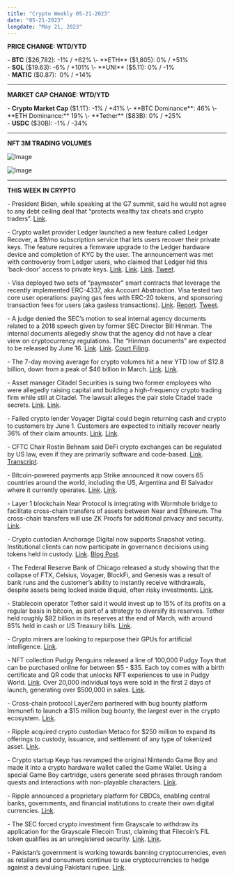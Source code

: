 ```yaml
---
title: "Crypto Weekly 05-21-2023"
date: "05-21-2023"
longdate: "May 21, 2023"
---
```


**PRICE CHANGE: WTD/YTD**

\- **BTC** ($26,782): -1% / +62%  
\- **ETH** ($1,805): 0% / +51%  
\- **SOL** ($19.63): -6% / +101%  
\- **UNI** ($5.11): 0% / -1%  
\- **MATIC** ($0.87):  0% / +14%



---

**MARKET CAP CHANGE: WTD/YTD**

\- **Crypto Market Cap** ($1.1T): -1% / +41%  
\- **BTC Dominance**: 46%  
\- **ETH Dominance:** 19%  
\- **Tether** ($83B): 0% / +25%  
\- **USDC** ($30B): -1% / -34%



---

**NFT 3M TRADING VOLUMES**

![Image](/images/05-21-2023-1.png)

![Image](/images/05-21-2023-2.png)

---

**THIS WEEK IN CRYPTO**

\- President Biden, while speaking at the G7 summit, said he would not agree to any debt ceiling deal that “protects wealthy tax cheats and crypto traders”. [Link](https://twitter.com/SkyNews/status/1660225824262434816).   
  
\- Crypto wallet provider Ledger launched a new feature called Ledger Recover, a $9/mo subscription service that lets users recover their private keys. The feature requires a firmware upgrade to the Ledger hardware device and completion of KYC by the user. The announcement was met with controversy from Ledger users, who claimed that Ledger hid this ‘back-door’ access to private keys. [Link](https://decrypt.co/140692/so-much-anger-so-much-hate-says-ledger-co-founder-amid-botched-recover-service-launch). [Link](https://techcrunch.com/2023/05/18/turns-out-ledger-can-hold-some-of-your-crypto-wallets-keys-if-you-agree-to-it/). [Link](https://www.coindesk.com/business/2023/05/18/ledger-continues-to-defend-recovery-system-says-its-always-technically-possible-to-extract-users-keys/). [Tweet](https://twitter.com/P3b7_/status/1659187049331654658?s=20).   
  
\- Visa deployed two sets of “paymaster” smart contracts that leverage the recently implemented ERC-4337, aka Account Abstraction. Visa tested two core user operations: paying gas fees with ERC-20 tokens, and sponsoring transaction fees for users (aka gasless transactions). [Link](https://www.theblock.co/post/231411/visa-taps-ethereums-goerli-testnet-to-experiment-with-account-abstraction). [Report](https://usa.visa.com/solutions/crypto/rethink-digital-transactions-with-account-abstraction.html). [Tweet](https://twitter.com/catgu_/status/1658695253447315456).   
  
\- A judge denied the SEC’s motion to seal internal agency documents related to a 2018 speech given by former SEC Director Bill Hinman. The internal documents allegedly show that the agency did not have a clear view on cryptocurrency regulations. The “Hinman documents” are expected to be released by June 16. [Link](https://decrypt.co/140438/judge-denies-motion-seal-hinman-documents-ripple-sec-case). [Link](https://www.theblock.co/post/231112/ripple-judge-sec-hinman-speech). [Court Filing](https://www.courtlistener.com/docket/19857399/819/securities-and-exchange-commission-v-ripple-labs-inc/).  
  
\- The 7-day moving average for crypto volumes hit a new YTD low of $12.8 billion, down from a peak of $46 billion in March. [Link](https://www.bloomberg.com/news/articles/2023-05-19/crypto-trading-less-institutional-after-jane-street-jump-pull-back). [Link](https://www.theblock.co/post/231284/crypto-exchange-volumes-sink).   
  
\- Asset manager Citadel Securities is suing two former employees who were allegedly raising capital and building a high-frequency crypto trading firm while still at Citadel. The lawsuit alleges the pair stole Citadel trade secrets. [Link](https://www.bloomberg.com/news/articles/2023-05-17/citadel-securities-alleges-former-employees-stole-trade-secrets). [Link](https://www.theblock.co/post/231206/citadel-employees-secrets-lawsuit-crypto).   
  
\- Failed crypto lender Voyager Digital could begin returning cash and crypto to customers by June 1. Customers are expected to initially recover nearly 36% of their claim amounts. [Link](https://www.bloomberg.com/news/articles/2023-05-17/voyager-cleared-to-liquidate-start-repaying-customers-crypto). [Link](https://www.theblock.co/post/231248/voyager-liquidation-june).   
  
\- CFTC Chair Rostin Behnam said DeFi crypto exchanges can be regulated by US law, even if they are primarily software and code-based. [Link](https://www.theblock.co/post/231299/cftc-chair-rostin-behnam-defi-crypto-regulated-just-code). [Transcript](https://www.bloomberg.com/news/articles/2023-05-18/transcript-cftc-chair-rostin-behnam-on-the-fight-to-regulate-crypto).   
  
\- Bitcoin-powered payments app Strike announced it now covers 65 countries around the world, including the US, Argentina and El Salvador where it currently operates. [Link](https://fortune.com/crypto/2023/05/19/strike-expands-bitcoin-payments-to-65-countries-moves-global-headquarters-to-el-salvador/). [Link](https://www.coindesk.com/tech/2023/05/19/bitcoin-payments-app-strike-expands-to-65-countries-from-three/).   
  
\- Layer 1 blockchain Near Protocol is integrating with Wormhole bridge to facilitate cross-chain transfers of assets between Near and Ethereum. The cross-chain transfers will use ZK Proofs for additional privacy and security. [Link](https://www.theblock.co/post/231139/near-protocol-to-use-wormhole-bridge-for-cross-chain-transfers).   
  
\- Crypto custodian Anchorage Digital now supports Snapshot voting. Institutional clients can now participate in governance decisions using tokens held in custody. [Link](https://www.theblock.co/post/231088/crypto-bank-anchorage-digital-brings-snapshot-voting-to-institutional-clients). [Blog Post](https://www.anchorage.com/insights/announcing-snapshot-voting-with-anchorage-digital/).   
  
\- The Federal Reserve Bank of Chicago released a study showing that the collapse of FTX, Celsius, Voyager, BlockFi, and Genesis was a result of bank runs and the customer’s ability to instantly receive withdrawals, despite assets being locked inside illiquid, often risky investments. [Link](https://www.chicagofed.org/publications/chicago-fed-letter/2023/479).   
  
\- Stablecoin operator Tether said it would invest up to 15% of its profits on a regular basis in bitcoin, as part of a strategy to diversify its reserves. Tether held roughly $82 billion in its reserves at the end of March, with around 85% held in cash or US Treasury bills. [Link](https://www.bloomberg.com/news/articles/2023-05-17/tether-to-purchase-bitcoin-as-part-of-reserves-strategy).  
  
\- Crypto miners are looking to repurpose their GPUs for artificial intelligence. [Link](https://www.bloomberg.com/news/articles/2023-05-19/gpu-crypto-miners-pivoting-to-ai-cloud-services-may-face-challenges).   
  
\- NFT collection Pudgy Penguins released a line of 100,000 Pudgy Toys that can be purchased online for between $5 - $35. Each toy comes with a birth certificate and QR code that unlocks NFT experiences to use in Pudgy World. [Link](https://techcrunch.com/2023/05/18/pudgy-penguins-wants-to-use-its-nft-inspired-toys-to-bring-ip-to-the-real-world/). Over 20,000 individual toys were sold in the first 2 days of launch, generating over $500,000 in sales. [Link](https://decrypt.co/140825/pudgy-penguins-phygital-toys-amazon-sales).   
  
\- Cross-chain protocol LayerZero partnered with bug bounty platform Immunefi to launch a $15 million bug bounty, the largest ever in the crypto ecosystem. [Link](https://techcrunch.com/2023/05/17/layerzero-and-immunefi-launch-largest-crypto-bug-bounty-program-with-up-to-15m-in-rewards/).   
  
\- Ripple acquired crypto custodian Metaco for $250 million to expand its offerings to custody, issuance, and settlement of any type of tokenized asset. [Link](https://techcrunch.com/2023/05/17/ripple-acquires-crypto-custody-startup-metaco-for-250-million/).   
  
\- Crypto startup Keyp has revamped the original Nintendo Game Boy and made it into a crypto hardware wallet called the Game Wallet. Using a special Game Boy cartridge, users generate seed phrases through random quests and interactions with non-playable characters. [Link](https://decrypt.co/140730/old-game-boy-could-next-bitcoin-ethereum-wallet).   
  
\- Ripple announced a proprietary platform for CBDCs, enabling central banks, governments, and financial institutions to create their own digital currencies. [Link](https://decrypt.co/140584/ripple-cbdc-launching-platform-governments-financial-institutions).   
  
\- The SEC forced crypto investment firm Grayscale to withdraw its application for the Grayscale Filecoin Trust, claiming that Filecoin’s FIL token qualifies as an unregistered security. [Link](https://www.coindesk.com/policy/2023/05/17/filecoin-price-drops-after-sec-asks-grayscale-to-withdraw-fil-trust-application/). [Link](https://decrypt.co/140512/sec-filecoin-security-grayscale-protocol-labs).   
  
\- Pakistan’s government is working towards banning cryptocurrencies, even as retailers and consumers continue to use cryptocurrencies to hedge against a devaluing Pakistani rupee. [Link](https://www.coindesk.com/policy/2023/05/18/pakistan-announces-fresh-ban-on-crypto-but-adoption-as-a-hedge-remains-popular/).